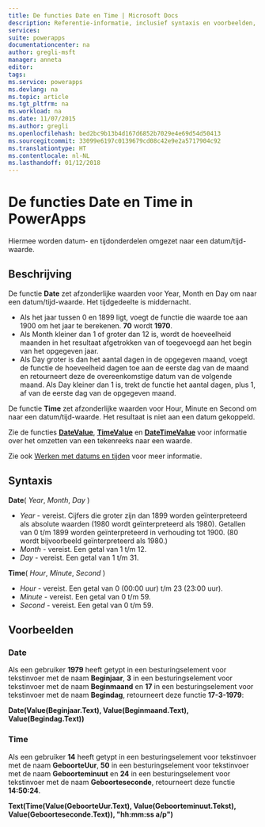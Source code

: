 ```yaml
---
title: De functies Date en Time | Microsoft Docs
description: Referentie-informatie, inclusief syntaxis en voorbeelden, voor de functies Date en Time in PowerApps
services: 
suite: powerapps
documentationcenter: na
author: gregli-msft
manager: anneta
editor: 
tags: 
ms.service: powerapps
ms.devlang: na
ms.topic: article
ms.tgt_pltfrm: na
ms.workload: na
ms.date: 11/07/2015
ms.author: gregli
ms.openlocfilehash: bed2bc9b13b4d167d6852b7029e4e69d54d50413
ms.sourcegitcommit: 33099e6197c0139679cd08c42e9e2a5717904c92
ms.translationtype: HT
ms.contentlocale: nl-NL
ms.lasthandoff: 01/12/2018
---
```

# <a name="date-and-time-functions-in-powerapps"></a>De functies Date en Time in PowerApps
Hiermee worden datum- en tijdonderdelen omgezet naar een datum/tijd-waarde.

## <a name="description"></a>Beschrijving
De functie **Date** zet afzonderlijke waarden voor Year, Month en Day om naar een datum/tijd-waarde.  Het tijdgedeelte is middernacht.

* Als het jaar tussen 0 en 1899 ligt, voegt de functie die waarde toe aan 1900 om het jaar te berekenen.  **70** wordt **1970**.
* Als Month kleiner dan 1 of groter dan 12 is, wordt de hoeveelheid maanden in het resultaat afgetrokken van of toegevoegd aan het begin van het opgegeven jaar.
* Als Day groter is dan het aantal dagen in de opgegeven maand, voegt de functie de hoeveelheid dagen toe aan de eerste dag van de maand en retourneert deze de overeenkomstige datum van de volgende maand.  Als Day kleiner dan 1 is, trekt de functie het aantal dagen, plus 1, af van de eerste dag van de opgegeven maand.

De functie **Time** zet afzonderlijke waarden voor Hour, Minute en Second om naar een datum/tijd-waarde.  Het resultaat is niet aan een datum gekoppeld.

Zie de functies **[DateValue](function-datevalue-timevalue.md)**, **[TimeValue](function-datevalue-timevalue.md)** en **[DateTimeValue](function-datevalue-timevalue.md)** voor informatie over het omzetten van een tekenreeks naar een waarde.  

Zie ook [Werken met datums en tijden](../show-text-dates-times.md) voor meer informatie.

## <a name="syntax"></a>Syntaxis
**Date**( *Year*, *Month*, *Day* )

* *Year* - vereist.  Cijfers die groter zijn dan 1899 worden geïnterpreteerd als absolute waarden (1980 wordt geïnterpreteerd als 1980). Getallen van 0 t/m 1899 worden geïnterpreteerd in verhouding tot 1900. (80 wordt bijvoorbeeld geïnterpreteerd als 1980.)
* *Month* - vereist.  Een getal van 1 t/m 12.
* *Day* - vereist. Een getal van 1 t/m 31.

**Time**( *Hour*, *Minute*, *Second* )

* *Hour* - vereist.  Een getal van 0 (00:00 uur) t/m 23 (23:00 uur).
* *Minute* - vereist. Een getal van 0 t/m 59.
* *Second* - vereist. Een getal van 0 t/m 59.

## <a name="examples"></a>Voorbeelden
### <a name="date"></a>Date
Als een gebruiker **1979** heeft getypt in een besturingselement voor tekstinvoer met de naam **Beginjaar**, **3** in een besturingselement voor tekstinvoer met de naam **Beginmaand** en **17** in een besturingselement voor tekstinvoer met de naam **Begindag**, retourneert deze functie **17-3-1979**:

**Date(Value(Beginjaar.Text), Value(Beginmaand.Text), Value(Begindag.Text))**

### <a name="time"></a>Time
Als een gebruiker **14** heeft getypt in een besturingselement voor tekstinvoer met de naam **GeboorteUur**, **50** in een besturingselement voor tekstinvoer met de naam **Geboorteminuut** en **24** in een besturingselement voor tekstinvoer met de naam **Geboorteseconde**, retourneert deze functie **14:50:24**.

**Text(Time(Value(GeboorteUur.Text), Value(Geboorteminuut.Tekst), Value(Geboorteseconde.Text)), "hh:mm:ss a/p")**

